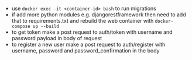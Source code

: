 - use ```docker exec -it <container-id> bash``` to run migrations
- if add more python modules e.g. djangorestframework then need to add that to requirements.txt and rebuild the web container with ```docker-compose up --build```
- to get token make a post request to auth/token with username and password payload in body of request
- to register a new user make a post request to auth/register with username, password and password_confirmation in the body